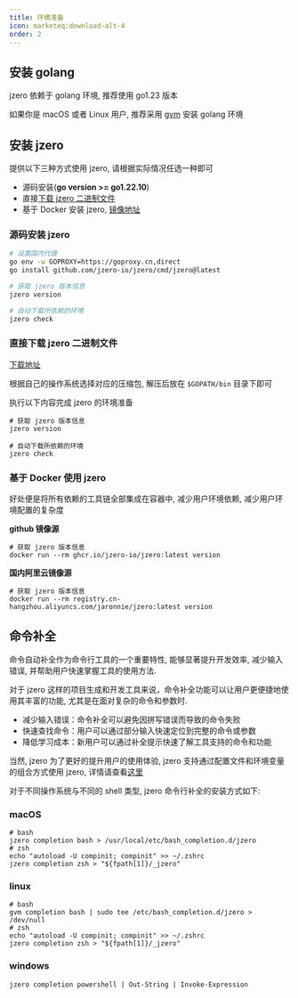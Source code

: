 ```yaml
---
title: 环境准备
icon: marketeq:download-alt-4
order: 2
---
```


## 安装 golang

jzero 依赖于 golang 环境, 推荐使用 go1.23 版本

如果你是 macOS 或者 Linux 用户, 推荐采用 [gvm](https://github.com/jaronnie/gvm) 安装 golang 环境

## 安装 jzero

提供以下三种方式使用 jzero, 请根据实际情况任选一种即可

* 源码安装(**go version >= go1.22.10**)
* 直接[下载 jzero 二进制文件](https://github.com/jzero-io/jzero/releases)
* 基于 Docker 安装 jzero, [镜像地址](https://github.com/jzero-io/jzero/pkgs/container/jzero)

### 源码安装 jzero

```bash
# 设置国内代理
go env -w GOPROXY=https://goproxy.cn,direct
go install github.com/jzero-io/jzero/cmd/jzero@latest

# 获取 jzero 版本信息
jzero version

# 自动下载所依赖的环境
jzero check
```

### 直接下载 jzero 二进制文件

[下载地址](https://github.com/jzero-io/jzero/releases)

根据自己的操作系统选择对应的压缩包, 解压后放在 `$GOPATH/bin` 目录下即可

执行以下内容完成 jzero 的环境准备

```shell
# 获取 jzero 版本信息
jzero version

# 自动下载所依赖的环境
jzero check
```

### 基于 Docker 使用 jzero

好处便是将所有依赖的工具链全部集成在容器中, 减少用户环境依赖, 减少用户环境配置的复杂度

**github 镜像源**

```shell
# 获取 jzero 版本信息
docker run --rm ghcr.io/jzero-io/jzero:latest version
```

**国内阿里云镜像源**

```shell
# 获取 jzero 版本信息
docker run --rm registry.cn-hangzhou.aliyuncs.com/jaronnie/jzero:latest version
```

## 命令补全

命令自动补全作为命令行工具的一个重要特性, 能够显著提升开发效率, 减少输入错误, 并帮助用户快速掌握工具的使用方法.

对于 jzero 这样的项目生成和开发工具来说，命令补全功能可以让用户更便捷地使用其丰富的功能, 尤其是在面对复杂的命令和参数时.

* 减少输入错误：命令补全可以避免因拼写错误而导致的命令失败
* 快速查找命令：用户可以通过部分输入快速定位到完整的命令或参数
* 降低学习成本：新用户可以通过补全提示快速了解工具支持的命令和功能

当然, jzero 为了更好的提升用户的使用体验, jzero 支持通过配置文件和环境变量的组合方式使用 jzero, 详情请查看[这里](/guide/overview.html#不同姿势使用-jzero)

对于不同操作系统与不同的 shell 类型, jzero 命令行补全的安装方式如下:

### macOS

```shell
# bash
jzero completion bash > /usr/local/etc/bash_completion.d/jzero
# zsh
echo "autoload -U compinit; compinit" >> ~/.zshrc
jzero completion zsh > "${fpath[1]}/_jzero"
```

### linux

```shell
# bash
gvm completion bash | sudo tee /etc/bash_completion.d/jzero > /dev/null
# zsh
echo "autoload -U compinit; compinit" >> ~/.zshrc
jzero completion zsh > "${fpath[1]}/_jzero"
```

### windows

```shell
jzero completion powershell | Out-String | Invoke-Expression
```

